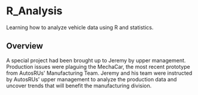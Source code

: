# R_Analysis
Learning how to analyze vehicle data using R and statistics.

## Overview
A special project had been brought up to Jeremy by upper management. Production issues were plaguing the MechaCar, the most recent prototype from AutosRUs' Manufacturing Team. Jeremy and his team were instructed by AutosRUs' upper management to analyze the production data and uncover trends that will benefit the manufacturing division.

